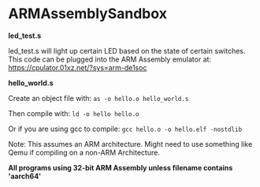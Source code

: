 # ARMAssemblySandbox

__led_test.s__

led_test.s will light up certain LED based on the state of certain switches.
This code can be plugged into the ARM Assembly emulator at: https://cpulator.01xz.net/?sys=arm-de1soc

__hello_world.s__

Create an object file with: `as -o hello.o hello_world.s`

Then compile with: `ld -o hello hello.o`

Or if you are using gcc to compile: `gcc hello.o -o hello.elf -nostdlib`

Note: This assumes an ARM architecture. Might need to use something like Qemu if compiling on a non-ARM Architecture.


__All programs using 32-bit ARM Assembly unless filename contains 'aarch64'__
